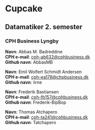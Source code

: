 # Cupcake
## Datamatiker 2. semester
### CPH Business Lyngby

**Navn**: Abbas M. Badreddine <br>
**CPH e-mail**: cph-ab632@cphbusiness.dk <br>
**Github navn**: AbbasMB <br>

**Navn**: Emil Wolfert Schmidt Andersen <br>
**CPH e-mail**: cph-ea178@chpbusiness.dk <br>
**Github navn**: iirne <br>

**Navn**: Frederik Bastiansen <br>
**CPH e-mail**: cph-fb157@cphbusiness.dk <br>
**Github navn**: Frederik-BipBop <br>

**Navn**: Thomas Atchapero <br>
**CPH e-mail**: cph-ta241@cphbusiness.dk <br>
**Github navn**: Tatchapero <br>